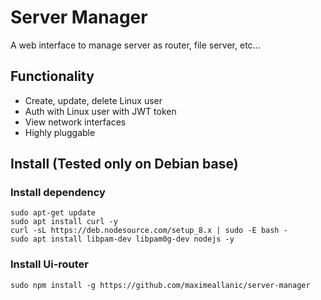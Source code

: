 <!---
 Copyright 2018 Allanic ISC License License
 For the full copyright and license information, please view the LICENSE
 file that was distributed with this source code.
 Created by mallanic <maxime@allanic.me> at 05/06/2018
-->

# Server Manager
A web interface to manage server as router, file server, etc...

## Functionality
- Create, update, delete Linux user
- Auth with Linux user with JWT token
- View network interfaces
- Highly pluggable

## Install (Tested only on Debian base)
### Install dependency

```
sudo apt-get update
sudo apt install curl -y
curl -sL https://deb.nodesource.com/setup_8.x | sudo -E bash -
sudo apt install libpam-dev libpam0g-dev nodejs -y
```

### Install Ui-router

```
sudo npm install -g https://github.com/maximeallanic/server-manager
```


